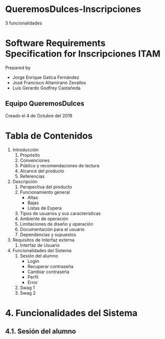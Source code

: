 # QueremosDulces-Inscripciones
3 funcionalidades

# Software Requirements Specification for Inscripciones ITAM 

Prepared by 
- Jorge Enrique Gatica Fernández
- José Francisco Altamirano Zevallos
- Luis Gerardo Godfrey Castañeda

## Equipo QueremosDulces

Creado el 4 de Octubre del 2019

# Tabla de Contenidos

1. Introducción
   1. Propósito
   1. Convenciones
   1. Público y recomendaciones de lectura
   1. Alcance del producto
   1. Referencias
2. Descripción
   1. Perspectiva del producto
   1. Funcionamiento general
      - Altas
      - Bajas
      - Listas de Espera
   1. Tipos de usuarios y sus características
   1. Ambiente de operación
   1. Limitaciones de diseño y operación
   1. Documentación para el usuario
   1. Dependencias y supuestos
3. Requisitos de Interfaz externa
   1. Interfaz de Usuario
4. Funcionalidades del Sistema
   1. Sesión del alumno
      - Login
      - Recuperar contraseña
      - Cambiar contraseña
      - Perfil
      - Error
   1. Swag 1
   1. Swag 2

# 4. Funcionalidades del Sistema

## 4.1. Sesión del alumno


